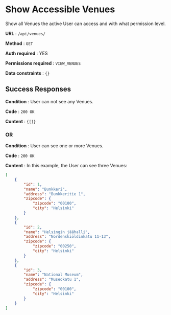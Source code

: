 # Show Accessible Venues

Show all Venues the active User can access and with what permission level.

**URL** : `/api/venues/`

**Method** : `GET`

**Auth required** : YES

**Permissions required** : `VIEW_VENUES`

**Data constraints** : `{}`

## Success Responses

**Condition** : User can not see any Venues.

**Code** : `200 OK`

**Content** : `{[]}`

### OR

**Condition** : User can see one or more Venues.

**Code** : `200 OK`

**Content** : In this example, the User can see three Venues:

```json
[
    {
        "id": 1,
        "name": "Bunkkeri",
        "address": "Bunkkeritie 1",
        "zipcode": {
            "zipcode": "00100",
            "city": "Helsinki"
        }
    },
    {
        "id": 2,
        "name": "Helsingin jäähalli",
        "address": "Nordenskiöldinkatu 11-13",
        "zipcode": {
            "zipcode": "00250",
            "city": "Helsinki"
        }
    },
    {
        "id": 3,
        "name": "National Museum",
        "address": "Museokatu 1",
        "zipcode": {
            "zipcode": "00100",
            "city": "Helsinki"
        }
    }
]
```
